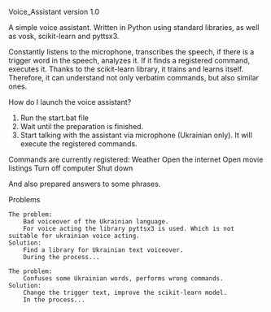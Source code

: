 Voice_Assistant version 1.0


A simple voice assistant. Written in Python using standard libraries, as well as vosk, scikit-learn and pyttsx3.


Constantly listens to the microphone, transcribes the speech, if there is a trigger word in the speech, analyzes it.
If it finds a registered command, executes it.
Thanks to the scikit-learn library, it trains and learns itself. Therefore, it can understand not only verbatim commands, but also similar ones.



How do I launch the voice assistant?

1. Run the start.bat file
2. Wait until the preparation is finished.
3. Start talking with the assistant via microphone (Ukrainian only). It will execute the registered commands.



Commands are currently registered:
    Weather
    Open the internet
    Open movie listings
    Turn off computer
    Shut down

And also prepared answers to some phrases.



Problems

    The problem:
        Bad voiceover of the Ukrainian language.
        For voice acting the library pyttsx3 is used. Which is not suitable for ukrainian voice acting.
    Solution:
        Find a library for Ukrainian text voiceover.
        During the process...

    The problem:
        Confuses some Ukrainian words, performs wrong commands.
    Solution:
        Change the trigger text, improve the scikit-learn model.
        In the process...
